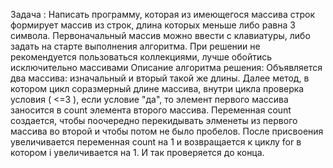 Задача :
Написать программу, которая из имеющегося массива строк формирует массив из строк, длина которых меньше либо равна 3 символа. Первоначальный массив можно ввести с клавиатуры, либо задать на старте выполнения алгоритма. При решении не рекомендуется пользоваться коллекциями, лучше обойтись исключительно массивами
Описание алгоритма решения:
Объявляется два массива: изначальный и вторый такой же длины. Далее метод, в котором цикл соразмерный длине массива, внутри цикла проверка условия ( <=3 ), если условие "да", то элемент первого массива заносится в count элемента второго массива. Переменная count создается, чтобы поочередно перекидывать элменеты из первого массива во второй и чтобы потом не было пробелов. После присвоения увеличивается переменная count на 1 и возвращается к циклу for в котором i увеличивается на 1. И так проверяется до конца.